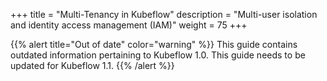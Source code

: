+++
title = "Multi-Tenancy in Kubeflow"
description = "Multi-user isolation and identity access management (IAM)"
weight = 75
+++

{{% alert title="Out of date" color="warning" %}}
This guide contains outdated information pertaining to Kubeflow 1.0. This guide
needs to be updated for Kubeflow 1.1.
{{% /alert %}}

